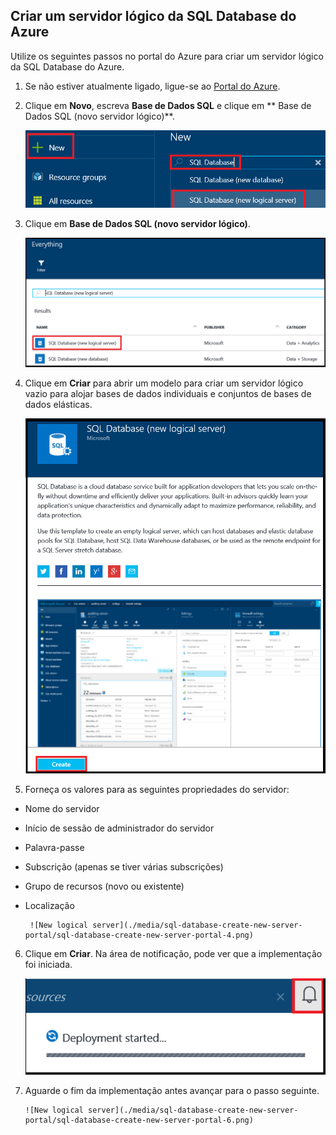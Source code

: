 
<!--
includes/sql-database-create-new-server-portal.md

Latest Freshness check:  2016-04-11 , carlrab.

As of circa 2016-04-11, the following topics might include this include:
articles/sql-database/sql-database-get-started-tutorial.md

-->
## Criar um servidor lógico da SQL Database do Azure

Utilize os seguintes passos no portal do Azure para criar um servidor lógico da SQL Database do Azure.

1. Se não estiver atualmente ligado, ligue-se ao [Portal do Azure](http://portal.azure.com).
2. Clique em **Novo**, escreva **Base de Dados SQL** e clique em ** Base de Dados SQL (novo servidor lógico)**.

      ![Novo servidor lógico](./media/sql-database-create-new-server-portal/sql-database-create-new-server-portal-1.png)

3. Clique em **Base de Dados SQL (novo servidor lógico)**.

      ![Novo servidor lógico](./media/sql-database-create-new-server-portal/sql-database-create-new-server-portal-2.png)

4. Clique em **Criar** para abrir um modelo para criar um servidor lógico vazio para alojar bases de dados individuais e conjuntos de bases de dados elásticas.

      ![Novo servidor lógico](./media/sql-database-create-new-server-portal/sql-database-create-new-server-portal-3.png)

5. Forneça os valores para as seguintes propriedades do servidor:

 - Nome do servidor
 - Início de sessão de administrador do servidor
 - Palavra-passe
 - Subscrição (apenas se tiver várias subscrições)
 - Grupo de recursos (novo ou existente)
 - Localização

        ![New logical server](./media/sql-database-create-new-server-portal/sql-database-create-new-server-portal-4.png)

6.  Clique em **Criar**. Na área de notificação, pode ver que a implementação foi iniciada.

       ![Novo servidor lógico](./media/sql-database-create-new-server-portal/sql-database-create-new-server-portal-5.png)

7. Aguarde o fim da implementação antes avançar para o passo seguinte.

       ![New logical server](./media/sql-database-create-new-server-portal/sql-database-create-new-server-portal-6.png)



<!--HONumber=sep16_HO1-->


